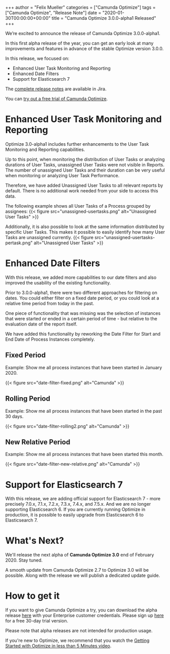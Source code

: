 +++
author = "Felix Mueller"
categories = ["Camunda Optimize"]
tags = ["Camunda Optimize", "Release Note"]
date = "2020-01-30T00:00:00+00:00"
title = "Camunda Optimize 3.0.0-alpha1 Released"
+++

We’re excited to announce the release of Camunda Optimize 3.0.0-alpha1.

In this first alpha release of the year, you can get an early look at many improvements and features in advance of the stable Optimize version 3.0.0.

In this release, we focused on:

- Enhanced User Task Monitoring and Reporting
- Enhanced Date Filters
- Support for Elasticsearch 7

The [complete release notes](https://jira.camunda.com/secure/ReleaseNote.jspa?projectId=XXX) are available in Jira.

<!--more-->

You can [try out a free trial of Camunda Optimize](#how-to-get-it).

# Enhanced User Task Monitoring and Reporting

Optimize 3.0-alpha1 includes further enhancements to the User Task Monitoring and Reporting capabilities.

Up to this point, when monitoring the distribution of User Tasks or analyzing durations of User Tasks, unassigned User Tasks were not visible in Reports.
The number of unassigned User Tasks and their duration can be very useful when monitoring or analyzing User Task Performance.

Therefore, we have added Unassigned User Tasks to all relevant reports by default.
There is no additional work needed from your side to access this data.

The following example shows all User Tasks of a Process grouped by assignees:
{{< figure src="unassigned-usertasks.png" alt="Unassigned User Tasks" >}}

Additionally, it is also possible to look at the same information distributed by specific User Tasks.
This makes it possible to easily identify how many User Tasks are unassigned currently.
{{< figure src="unassigned-usertasks-pertask.png" alt="Unassigned User Tasks" >}}

# Enhanced Date Filters

With this release, we added more capabilities to our date filters and also improved the usability of the existing functionality.

Prior to 3.0.0-alpha1, there were two different approaches for filtering on dates. You could either filter on a fixed date period, or you could look at a relative time period from today in the past.

One piece of functionality that was missing was the selection of instances that were started or ended in a certain period of time - but relative to the evaluation date of the report itself.

We have added this functionality by reworking the Date Filter for Start and End Date of Process Instances completely.

## Fixed Period

Example: Show me all process instances that have been started in January 2020.

{{< figure src="date-filter-fixed.png" alt="Camunda" >}}

## Rolling Period

Example: Show me all process instances that have been started in the past 30 days.

{{< figure src="date-filter-rolling2.png" alt="Camunda" >}}

## New Relative Period

Example: Show me all process instances that have been started this month.

{{< figure src="date-filter-new-relative.png" alt="Camunda" >}}


# Support for Elasticsearch 7

With this release, we are adding official support for Elasticsearch 7 - more precisely 7.0.x, 7.1.x, 7.2.x, 7.3.x, 7.4.x, and 7.5.x.
And we are no longer supporting Elasticsearch 6.
If you are currently running Optimize in production, it is possible to easily upgrade from Elasticsearch 6 to Elasticsearch 7.

# What's Next?

We'll release the next alpha of **Camunda Optimize 3.0** end of February 2020. Stay tuned.

A smooth update from Camunda Optimize 2.7 to Optimize 3.0 will be possible. Along with the release we will publish a dedicated update guide.

# How to get it

If you want to give Camunda Optimize a try, you can download the alpha release [here](https://docs.camunda.org/enterprise/download/#camunda-optimize) with your Enterprise customer credentials. Please sign up [here](https://camunda.com/download/enterprise/) for a free 30-day trial version.

Please note that alpha releases are not intended for production usage.

If you're new to Optimize, we recommend that you watch the [Getting Started with Optimize in less than 5 Minutes video](https://camunda.com/learn/videos/getting-started-optimize/).
